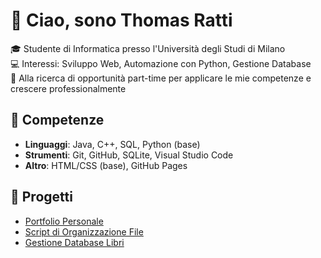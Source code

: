 # 👋 Ciao, sono Thomas Ratti

🎓 Studente di Informatica presso l'Università degli Studi di Milano  
💻 Interessi: Sviluppo Web, Automazione con Python, Gestione Database  
🚀 Alla ricerca di opportunità part-time per applicare le mie competenze e crescere professionalmente

## 🔧 Competenze

- **Linguaggi**: Java, C++, SQL, Python (base)
- **Strumenti**: Git, GitHub, SQLite, Visual Studio Code
- **Altro**: HTML/CSS (base), GitHub Pages

## 📂 Progetti

- [Portfolio Personale](link-al-repo)
- [Script di Organizzazione File](link-al-repo)
- [Gestione Database Libri](link-al-repo)
